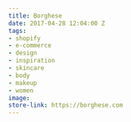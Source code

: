 ```yaml
---
title: Borghese
date: 2017-04-28 12:04:00 Z
tags:
- shopify
- e-commerce
- design
- inspiration
- skincare
- body
- makeup
- women
image: 
store-link: https://borghese.com
---
```


